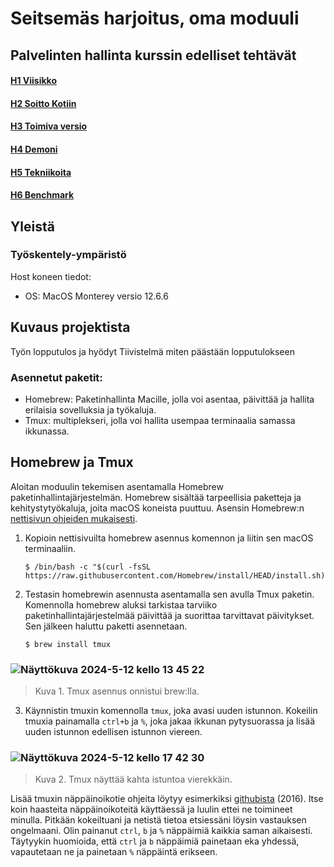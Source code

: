 # Seitsemäs harjoitus, oma moduuli
## Palvelinten hallinta kurssin edelliset tehtävät
#### [H1 Viisikko](https://github.com/Lambizzzz/infra-as-code/blob/main/h1-Viisikko.md)
#### [H2 Soitto Kotiin](https://github.com/Lambizzzz/infra-as-code/blob/main/h2-Soitto-kotiin.md)
#### [H3 Toimiva versio](https://github.com/Lambizzzz/infra-as-code/blob/main/h3-Toimiva-versio.md)
#### [H4 Demoni](https://github.com/Lambizzzz/infra-as-code/blob/main/h4-Demoni.md)
#### [H5 Tekniikoita](https://github.com/Lambizzzz/infra-as-code/blob/main/h5-Tekniikoita.md)
#### [H6 Benchmark](https://github.com/Lambizzzz/infra-as-code/blob/main/h6-Benchmark.md)
## Yleistä
### Työskentely-ympäristö
Host koneen tiedot:
- OS: MacOS Monterey versio 12.6.6

## Kuvaus projektista
Työn lopputulos ja hyödyt
Tiivistelmä miten päästään lopputulokseen

### Asennetut paketit:
- Homebrew: Paketinhallinta Macille, jolla voi asentaa, päivittää ja hallita erilaisia ​​sovelluksia ja työkaluja.
- Tmux: multiplekseri, jolla voi hallita usempaa terminaalia samassa ikkunassa.

## Homebrew ja Tmux
Aloitan moduulin tekemisen asentamalla Homebrew paketinhallintajärjestelmän. Homebrew sisältää tarpeellisia paketteja ja kehitystytyökaluja, joita macOS koneista puuttuu. Asensin Homebrew:n [nettisivun ohjeiden mukaisesti](https://brew.sh). 
1. Kopioin nettisivuilta homebrew asennus komennon ja liitin sen macOS terminaaliin.

       $ /bin/bash -c "$(curl -fsSL https://raw.githubusercontent.com/Homebrew/install/HEAD/install.sh)"

2. Testasin homebrewin asennusta asentamalla sen avulla Tmux paketin. Komennolla homebrew aluksi tarkistaa tarviiko paketinhallintajärjestelmää päivittää ja suorittaa tarvittavat päivitykset. Sen jälkeen haluttu paketti asennetaan.

       $ brew install tmux

### ![Näyttökuva 2024-5-12 kello 13 45 22](https://github.com/Lambizzzz/infra-as-code/assets/148875838/369e6dd4-e489-4f1f-800e-577095050a1a)

> Kuva 1. Tmux asennus onnistui brew:lla.

3. Käynnistin tmuxin komennolla `tmux`, joka avasi uuden istunnon. Kokeilin tmuxia painamalla `ctrl+b` ja `%`, joka jakaa ikkunan pytysuorassa ja lisää uuden istunnon edellisen istunnon viereen.

### ![Näyttökuva 2024-5-12 kello 17 42 30](https://github.com/Lambizzzz/infra-as-code/assets/148875838/b085fc50-67ad-4652-89e3-3de24d529779)

> Kuva 2. Tmux näyttää kahta istuntoa vierekkäin.

Lisää tmuxin näppäinoikotie ohjeita löytyy esimerkiksi [githubista](https://gist.github.com/michaellihs/b6d46fa460fa5e429ea7ee5ff8794b96#shortcuts) (2016). Itse koin haasteita näppäinoikoteitä käyttäessä ja luulin ettei ne toimineet minulla. Pitkään kokeiltuani ja netistä tietoa etsiessäni löysin vastauksen ongelmaani. Olin painanut `ctrl`, `b` ja `%` näppäimiä kaikkia saman aikaisesti. Täytyykin huomioida, että `ctrl` ja `b` näppäimiä painetaan eka yhdessä, vapautetaan ne ja painetaan `%` näppäintä erikseen. 
